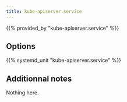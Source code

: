 ```yaml
---
title: kube-apiserver.service
---
```


{{% provided_by "kube-apiserver.service" %}}

## Options

{{% systemd_unit "kube-apiserver.service" %}}

## Additionnal notes

Nothing here.
